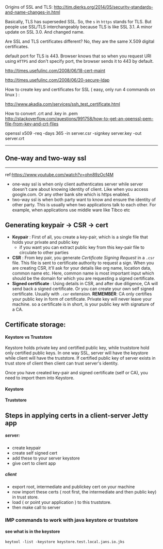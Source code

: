 Origins of SSL and TLS:
http://tim.dierks.org/2014/05/security-standards-and-name-changes-in.html

Basically, TLS has superseded SSL. So, the `s` in `https` stands for TLS. But people use SSL/TLS interchangeably because TLS is like SSL 3.1. A minor update on SSL 3.0. And changed name.

Are SSL and TLS certificates different? No, they are the same X.509 digital certificates.

default port for TLS is 443. Browser knows that so when you request URl using `HTTPS` and don't specify port, the browser sends it to 443 by default. 


http://times.usefulinc.com/2008/06/18-cert-maint

http://times.usefulinc.com/2008/06/20-secure-ldap

How to create key and certificates for SSL ( easy, only run 4 commands on linux ) :

http://www.akadia.com/services/ssh_test_certificate.html

How to convert .crt and .key in .pem
http://stackoverflow.com/questions/991758/how-to-get-an-openssl-pem-file-from-key-and-crt-files


openssl x509 -req -days 365 -in server.csr -signkey server.key -out server.crt

----------------------------------------
## One-way and two-way ssl
--------------------------------------
ref:https://www.youtube.com/watch?v=ohn89zOcf4M

- one-way ssl is when only client authenticates server while server doesn't care about knowing identity of client. Like when you access google.com. Or any other bank site which is https enabled.
- two-way ssl is when both party want to know and ensure the identity of other party. This is usually when two applications talk to each other. For example, when applications use middle ware like Tibco etc


## Generating keypair -> CSR -> cert

- **Keypair** : First of all, you create a key-pair, which is a single file that holds your private and public key
  - if you want you can extract public key from this key-pair file to circulate to other parties
- **CSR** : From key pair, you generate *Certificate Signing Request* in a `.csr` file. This file is sent to certificate authority to request a sign. When you are creating CSR, it'll ask for your details like org name, location data, common name etc. Here, common name is most important input which should be the domain for which you are requesting a signed certificate.
- **Signed certificate** : Using details in CSR, and after due diligence, CA will send back a signed certificate. Or you can create your own self signed certificate. Usually with `.cer` extension. **REMEMBER**: CA only certifies your public key in form of certificate. Private key will never leave your machine. so a certificate is in short, is your public key with signature of a CA.

## Certificate storage:

#### Keystore vs Truststore

Keystore holds private key and certified public key, while truststore hold only certified public keys. In one way SSL, server will have the keystore while client will have the truststore. If certified public key of server exists in trust store of client then client can trust server's identity. 


Once you have created key-pair and signed certificate (self or CA), you need to import them into Keystore. 


#### Keystore



#### Truststore



## Steps in applying certs in a client-server Jetty app

##### server:

- create keypair
- create self signed cert
- add these to your server keystore
- give cert to client app

##### client

- export root, intermediate and publickey cert on your machine
- now import these certs ( root first, the intermediate and then public key) in trust store. 
- load ( or point your application ) to this truststore.
- then make call to server


### IMP commands to work with java keystore or truststore

#### see what is in the keystore
```
keytool -list -keystore keystore.test.local.jans.io.jks
```

